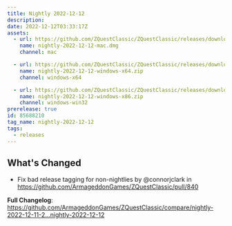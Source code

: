 ```yaml
---
title: Nightly 2022-12-12
description: 
date: 2022-12-12T03:33:17Z
assets: 
  - url: https://github.com/ZQuestClassic/ZQuestClassic/releases/download/nightly-2022-12-12/nightly-2022-12-12-mac.dmg
    name: nightly-2022-12-12-mac.dmg
    channel: mac

  - url: https://github.com/ZQuestClassic/ZQuestClassic/releases/download/nightly-2022-12-12/nightly-2022-12-12-windows-x64.zip
    name: nightly-2022-12-12-windows-x64.zip
    channel: windows-x64

  - url: https://github.com/ZQuestClassic/ZQuestClassic/releases/download/nightly-2022-12-12/nightly-2022-12-12-windows-x86.zip
    name: nightly-2022-12-12-windows-x86.zip
    channel: windows-win32
prerelease: true
id: 85688210
tag_name: nightly-2022-12-12
tags:
  - releases
---
```


## What's Changed
* Fix bad release tagging for non-nightlies by @connorjclark in https://github.com/ArmageddonGames/ZQuestClassic/pull/840


**Full Changelog**: https://github.com/ArmageddonGames/ZQuestClassic/compare/nightly-2022-12-11-2...nightly-2022-12-12
